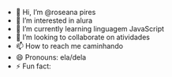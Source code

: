 - 👋 Hi, I’m @roseana pires
- 👀 I’m interested in alura
- 🌱 I’m currently learning linguagem JavaScript
- 💞️ I’m looking to collaborate on atividades
- 📫 How to reach me caminhando
- 😄 Pronouns: ela/dela
- ⚡ Fun fact: 

<!---
roflorquesecheire/roflorquesecheire is a ✨ special ✨ repository because its `README.md` (this file) appears on your GitHub profile.
You can click the Preview link to take a look at your changes.
--->
